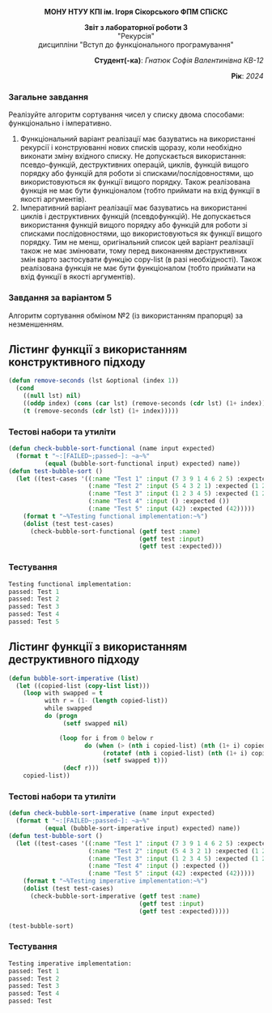 <p align="center"><b>МОНУ НТУУ КПІ ім. Ігоря Сікорського ФПМ СПіСКС</b></p>
<p align="center">
<b>Звіт з лабораторної роботи 3</b><br/>
"Рекурсія"<br/>
дисципліни "Вступ до функціонального програмування"
</p>
<p align="right"> <b>Студент(-ка)</b>: <i>Гнатюк Софія Валентинівна КВ-12</i><p>
<p align="right"><b>Рік</b>: <i>2024</i><p>
  
### Загальне завдання
Реалізуйте алгоритм сортування чисел у списку двома способами: функціонально і імперативно.
1. Функціональний варіант реалізації має базуватись на використанні рекурсії і конструюванні нових списків щоразу, коли необхідно виконати зміну вхідного списку. Не допускається використання: псевдо-функцій, деструктивних операцій, циклів, функцій вищого порядку або функцій для роботи зі списками/послідовностями, що використовуються як функції вищого порядку. Також реалізована функція не має бути функціоналом (тобто приймати на вхід функції в якості аргументів).
2. Імперативний варіант реалізації має базуватись на використанні циклів і деструктивних функцій (псевдофункцій). Не допускається використання функцій вищого порядку або функцій для роботи зі списками послідовностями, що використовуються як функції вищого порядку. Тим не менш, оригінальний список цей варіант реалізації також не має змінювати, тому перед виконанням деструктивних змін варто застосувати функцію copy-list (в разі необхідності). Також реалізована функція не має бути функціоналом (тобто приймати на вхід функції в якості аргументів).

### Завдання за варіантом 5
Алгоритм сортування обміном №2 (із використанням прапорця) за незменшенням.

## Лістинг функції з використанням конструктивного підходу
```lisp
(defun remove-seconds (lst &optional (index 1))
  (cond
    ((null lst) nil)
    ((oddp index) (cons (car lst) (remove-seconds (cdr lst) (1+ index)))) 
    (t (remove-seconds (cdr lst) (1+ index)))))
```
### Тестові набори та утиліти
```lisp
(defun check-bubble-sort-functional (name input expected)
  (format t "~:[FAILED~;passed~]: ~a~%" 
          (equal (bubble-sort-functional input) expected) name))
(defun test-bubble-sort ()
  (let ((test-cases '((:name "Test 1" :input (7 3 9 1 4 6 2 5) :expected (1 2 3 4 5 6 7 9))
                      (:name "Test 2" :input (5 4 3 2 1) :expected (1 2 3 4 5))
                      (:name "Test 3" :input (1 2 3 4 5) :expected (1 2 3 4 5))
                      (:name "Test 4" :input () :expected ())
                      (:name "Test 5" :input (42) :expected (42)))))
    (format t "~%Testing functional implementation:~%")
    (dolist (test test-cases)
      (check-bubble-sort-functional (getf test :name) 
                                    (getf test :input) 
                                    (getf test :expected)))
```
### Тестування

```lisp
Testing functional implementation:
passed: Test 1
passed: Test 2
passed: Test 3
passed: Test 4
passed: Test 5
```
## Лістинг функції з використанням деструктивного підходу
```lisp
(defun bubble-sort-imperative (list)
  (let ((copied-list (copy-list list)))
    (loop with swapped = t
          with r = (1- (length copied-list))
          while swapped
          do (progn
               (setf swapped nil)

              (loop for i from 0 below r
                     do (when (> (nth i copied-list) (nth (1+ i) copied-list))
                          (rotatef (nth i copied-list) (nth (1+ i) copied-list))
                          (setf swapped t)))
               (decf r)))
    copied-list))
```
### Тестові набори та утиліти
```lisp
(defun check-bubble-sort-imperative (name input expected)
  (format t "~:[FAILED~;passed~]: ~a~%" 
          (equal (bubble-sort-imperative input) expected) name))
(defun test-bubble-sort ()
  (let ((test-cases '((:name "Test 1" :input (7 3 9 1 4 6 2 5) :expected (1 2 3 4 5 6 7 9))
                      (:name "Test 2" :input (5 4 3 2 1) :expected (1 2 3 4 5))
                      (:name "Test 3" :input (1 2 3 4 5) :expected (1 2 3 4 5))
                      (:name "Test 4" :input () :expected ())
                      (:name "Test 5" :input (42) :expected (42)))))
    (format t "~%Testing imperative implementation:~%")
    (dolist (test test-cases)
      (check-bubble-sort-imperative (getf test :name) 
                                    (getf test :input) 
                                    (getf test :expected)))))

(test-bubble-sort)
```
### Тестування
```lisp
Testing imperative implementation:
passed: Test 1
passed: Test 2
passed: Test 3
passed: Test 4
passed: Test 
```
